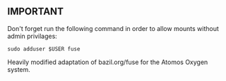 IMPORTANT
------------------------------------
Don't forget run the following command in order to allow mounts without admin 
privilages:

    sudo adduser $USER fuse


Heavily modified adaptation of bazil.org/fuse for the Atomos Oxygen system.
